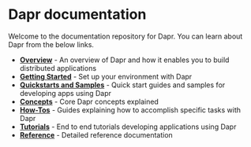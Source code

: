 # Dapr documentation

Welcome to the documentation repository for Dapr. You can learn about Dapr from the below links.

 - **[Overview](dapr-overview.md)** - An overview of Dapr and how it enables you to build distributed applications
 - **[Getting Started](/getting-started)** - Set up your environment with Dapr
 - **[Quickstarts and Samples](/quickstart)** - Quick start guides and samples for developing apps using Dapr
 - **[Concepts](/concepts)** - Core Dapr concepts explained
 - **[How-Tos](/howto)** - Guides explaining how to accomplish specific tasks with Dapr
 - **[Tutorials](/tutorials)** - End to end tutorials developing applications using Dapr
 - **[Reference](/reference)** - Detailed reference documentation
 